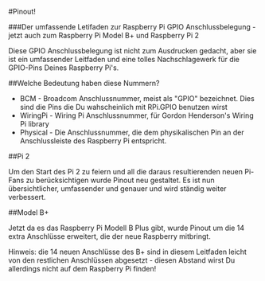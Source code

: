 #Pinout!

###Der umfassende Letifaden zur Raspberry Pi GPIO Anschlussbelegung - jetzt auch zum Raspberry Pi Model B+ und Raspberry Pi 2

Diese GPIO Anschlussbelegung ist nicht zum Ausdrucken gedacht, aber sie ist ein umfassender Leitfaden und eine tolles Nachschlagewerk für die GPIO-Pins Deines Raspberry Pi's.

##Welche Bedeutung haben diese Nummern?

* BCM - Broadcom Anschlussnummer, meist als "GPIO" bezeichnet. Dies sind die Pins die Du wahscheinlich mit RPi.GPIO benutzen wirst
* WiringPi - Wiring Pi Anschlussnummer, für Gordon Henderson's Wiring Pi library
* Physical - Die Anschlussnummer, die dem physikalischen Pin an der Anschlussleiste des Raspberry Pi entspricht.

##Pi 2

Um den Start des Pi 2 zu feiern und all die daraus resultierenden neuen Pi-Fans zu berücksichtigen wurde Pinout
neu gestaltet. Es ist nun übersichtlicher, umfassender und genauer und wird ständig weiter verbessert.

##Model B+

Jetzt da es das Raspberry Pi Modell B Plus gibt, wurde Pinout um die 14 extra Anschlüsse erweitert, die der neue Raspberry mitbringt.

Hinweis: die 14 neuen Anschlüsse des B+ sind in diesem Leitfaden leicht von den 
restlichen Anschlüssen abgesetzt - diesen Abstand wirst Du allerdings nicht auf dem Raspberry Pi finden!
